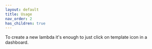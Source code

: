 ```yaml
---
layout: default
title: Usage
nav_order: 2
has_children: true
---
```


To create a new lambda it's enough to just click on template icon in a dashboard. 